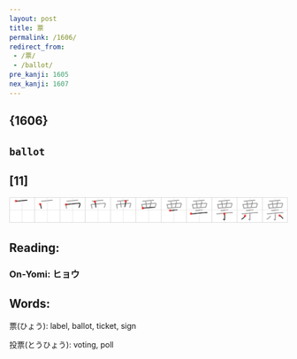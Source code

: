 ```yaml
---
layout: post
title: 票
permalink: /1606/
redirect_from:
 - /票/
 - /ballot/
pre_kanji: 1605
nex_kanji: 1607
---
```


## {1606}

## `ballot`

## [11]

<div class="stroke"><img src="../images/E7A5A8.png" /></div>

## Reading:

### On-Yomi: ヒョウ

## Words:

票(ひょう): label, ballot, ticket, sign

投票(とうひょう): voting, poll
